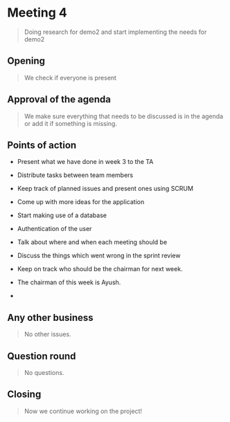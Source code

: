 # Meeting 4
> Doing research for demo2 and start implementing the needs for demo2


## Opening
> We check if everyone is present


## Approval of the agenda

> We make sure everything that needs to be discussed is in the agenda or add it if something is missing.


## Points of action


*  Present what we have done in week 3 to the TA

*  Distribute tasks between team members

*  Keep track of planned issues and present ones using SCRUM 

*  Come up with more ideas for the application
*  Start making use of a database
*  Authentication of the user
*  Talk about where and when each meeting should be
*  Discuss the things which went wrong in the sprint review
*  Keep on track who should be the chairman for next week.
*  The chairman of this week is Ayush.
*  
## Any other business

> No other issues.
## Question round

> No questions.


## Closing

> Now we continue working on the project!